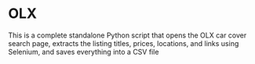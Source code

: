# OLX

This is a complete standalone Python script that opens the OLX car cover search page, extracts the listing titles, prices, locations, and links using Selenium, and saves everything into a CSV file 
